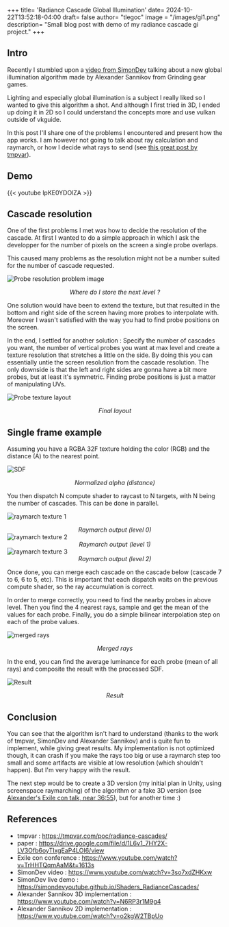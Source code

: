 +++
title= 'Radiance Cascade Global Illumination'
date= 2024-10-22T13:52:18-04:00
draft= false
author= "tlegoc"
image = "/images/gi1.png"
description= "Small blog post with demo of my radiance cascade gi project."
+++

## Intro

Recently I stumbled upon a [video from SimonDev](https://www.youtube.com/watch?v=3so7xdZHKxw) talking about a new global illumination algorithm made by Alexander Sannikov from Grinding gear games.

Lighting and especially global illumination is a subject I really liked so I wanted to give this algorithm a shot. And although I first tried in 3D, I ended up doing it in 2D so I could understand the concepts more and use vulkan outside of vkguide.

In this post I'll share one of the problems I encountered and present how the app works. I am however not going to talk about ray calculation and raymarch, or how I decide what rays to send (see [this great post by tmpvar](https://tmpvar.com/poc/radiance-cascades/)).

## Demo
{{< youtube lpKE0YDOlZA >}}
<br />

## Cascade resolution

One of the first problems I met was how to decide the resolution of the cascade. At first I wanted to do a simple approach in which I ask the developper for the number of pixels on the screen a single probe overlaps.

This caused many problems as the resolution might not be a number suited for the number of cascade requested.

![Probe resolution problem image](probepb1.png)
*<center>Where do I store the next level ?</center>*

One solution would have been to extend the texture, but that resulted in the bottom and right side of the screen having more probes to interpolate with. Moreover I wasn't satisfied with the way you had to find probe positions on the screen.

In the end, I settled for another solution : Specify the number of cascades you want, the number of vertical probes you want at max level and create a texture resolution that stretches a little on the side. By doing this you can essentially untie the screen resolution from the cascade resolution. The only downside is that the left and right sides are gonna have a bit more probes, but at least it's symmetric. Finding probe positions is just a matter of manipulating UVs.

![Probe texture layout](probes.png)
*<center>Final layout</center>*

## Single frame example

Assuming you have a RGBA 32F texture holding the color (RGB) and the distance (A) to the nearest point.

![SDF](rdoc1.png)
*<center>Normalized alpha (distance)</center>*

You then dispatch N compute shader to raycast to N targets, with N being the number of cascades. This can be done in parallel.

![raymarch texture 1](rdoc2.png)
*<center>Raymarch output (level 0)</center>*
![raymarch texture 2](rdoc3.png)
*<center>Raymarch output (level 1)</center>*
![raymarch texture 3](rdoc4.png)
*<center>Raymarch output (level 2)</center>*

Once done, you can merge each cascade on the cascade below (cascade 7 to 6, 6 to 5, etc). This is important that each dispatch waits on the previous compute shader, so the ray accumulation is correct.

In order to merge correctly, you need to find the nearby probes in above level. Then you find the 4 nearest rays, sample and get the mean of the values for each probe. Finally, you do a simple bilinear interpolation step on each of the probe values.

![merged rays](rdoc5.png)
*<center>Merged rays</center>*

In the end, you can find the average luminance for each probe (mean of all rays) and composite the result with the processed SDF.

![Result](rdoc6.png)
*<center>Result</center>*

## Conclusion

You can see that the algorithm isn't hard to understand (thanks to the work of tmpvar, SimonDev and Alexander Sannikov) and is quite fun to implement, while giving great results. My implementation is not optimized though, it can crash if you make the rays too big or use a raymarch step too small and some artifacts are visible at low resolution (which shouldn't happen). But I'm very happy with the result.

The next step would be to create a 3D version (my initial plan in Unity, using screenspace raymarching) of the algorithm or a fake 3D version (see [Alexander's Exile con talk, near 36:55](https://youtu.be/TrHHTQqmAaM?t=2218)), but for another time :)

## References

- tmpvar : https://tmpvar.com/poc/radiance-cascades/
- paper : https://drive.google.com/file/d/1L6v1_7HY2X-LV3Ofb6oyTIxgEaP4LOI6/view
- Exile con conference : https://www.youtube.com/watch?v=TrHHTQqmAaM&t=1613s
- SimonDev video : https://www.youtube.com/watch?v=3so7xdZHKxw
- SimonDev live demo : https://simondevyoutube.github.io/Shaders_RadianceCascades/
- Alexander Sannikov 3D implementation : https://www.youtube.com/watch?v=N6RP3r1M9g4
- Alexander Sannikov 2D implementation : https://www.youtube.com/watch?v=o2kgW2TBpUo